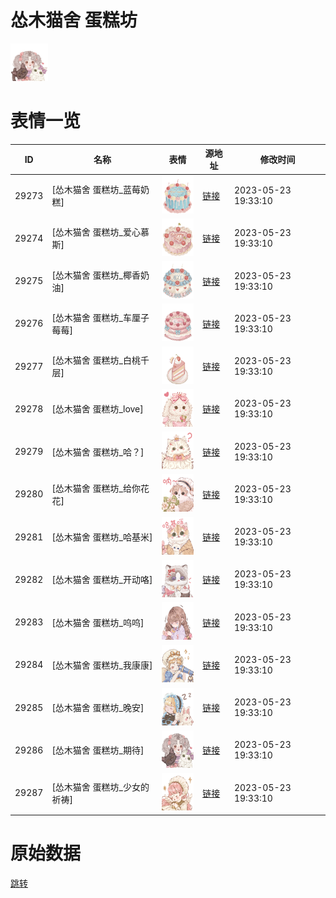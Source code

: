 # 怂木猫舍 蛋糕坊

<img src="./cover.png" height="60" alt="cover" />

# 表情一览

|ID|名称|表情|源地址|修改时间|
|----|----|----|----|----|
|29273|[怂木猫舍 蛋糕坊_蓝莓奶糕]|<img src="./pic/029273_%5B怂木猫舍 蛋糕坊_蓝莓奶糕%5D.png" height="60" alt="蓝莓奶糕"/>|[链接](https://i0.hdslb.com/bfs/garb/91feca3369ee0888cf7b54094a60457f136c36d6.png)|2023-05-23 19:33:10|
|29274|[怂木猫舍 蛋糕坊_爱心慕斯]|<img src="./pic/029274_%5B怂木猫舍 蛋糕坊_爱心慕斯%5D.png" height="60" alt="爱心慕斯"/>|[链接](https://i0.hdslb.com/bfs/garb/f1069e236410fd329593904ac5b7ce7d6e738341.png)|2023-05-23 19:33:10|
|29275|[怂木猫舍 蛋糕坊_椰香奶油]|<img src="./pic/029275_%5B怂木猫舍 蛋糕坊_椰香奶油%5D.png" height="60" alt="椰香奶油"/>|[链接](https://i0.hdslb.com/bfs/garb/6a2d8969c6add013dd0da5c1c7e1a09da7a1a719.png)|2023-05-23 19:33:10|
|29276|[怂木猫舍 蛋糕坊_车厘子莓莓]|<img src="./pic/029276_%5B怂木猫舍 蛋糕坊_车厘子莓莓%5D.png" height="60" alt="车厘子莓莓"/>|[链接](https://i0.hdslb.com/bfs/garb/cb713ccac103d5ccdbc000805c0ba078600f6092.png)|2023-05-23 19:33:10|
|29277|[怂木猫舍 蛋糕坊_白桃千层]|<img src="./pic/029277_%5B怂木猫舍 蛋糕坊_白桃千层%5D.png" height="60" alt="白桃千层"/>|[链接](https://i0.hdslb.com/bfs/garb/801b446b15766300485c7822e0919455a00bb92e.png)|2023-05-23 19:33:10|
|29278|[怂木猫舍 蛋糕坊_love]|<img src="./pic/029278_%5B怂木猫舍 蛋糕坊_love%5D.png" height="60" alt="love"/>|[链接](https://i0.hdslb.com/bfs/garb/f54830f07cfbcb4927f96333d7e09cc566aa0823.png)|2023-05-23 19:33:10|
|29279|[怂木猫舍 蛋糕坊_哈？]|<img src="./pic/029279_%5B怂木猫舍 蛋糕坊_哈？%5D.png" height="60" alt="哈？"/>|[链接](https://i0.hdslb.com/bfs/garb/65dbce55d044723553422cb87faac275f1d7503f.png)|2023-05-23 19:33:10|
|29280|[怂木猫舍 蛋糕坊_给你花花]|<img src="./pic/029280_%5B怂木猫舍 蛋糕坊_给你花花%5D.png" height="60" alt="给你花花"/>|[链接](https://i0.hdslb.com/bfs/garb/a5b6ee24870e58ee4b678b4d9ad13754dc820a10.png)|2023-05-23 19:33:10|
|29281|[怂木猫舍 蛋糕坊_哈基米]|<img src="./pic/029281_%5B怂木猫舍 蛋糕坊_哈基米%5D.png" height="60" alt="哈基米"/>|[链接](https://i0.hdslb.com/bfs/garb/be4d92840c223eb9eb5b438516202571077539be.png)|2023-05-23 19:33:10|
|29282|[怂木猫舍 蛋糕坊_开动咯]|<img src="./pic/029282_%5B怂木猫舍 蛋糕坊_开动咯%5D.png" height="60" alt="开动咯"/>|[链接](https://i0.hdslb.com/bfs/garb/9c8c10b0aefce21a4f5d5abab6376b539c80cfee.png)|2023-05-23 19:33:10|
|29283|[怂木猫舍 蛋糕坊_呜呜]|<img src="./pic/029283_%5B怂木猫舍 蛋糕坊_呜呜%5D.png" height="60" alt="呜呜"/>|[链接](https://i0.hdslb.com/bfs/garb/539f748dd1233a0bfca6a4fa4c32deda57a88872.png)|2023-05-23 19:33:10|
|29284|[怂木猫舍 蛋糕坊_我康康]|<img src="./pic/029284_%5B怂木猫舍 蛋糕坊_我康康%5D.png" height="60" alt="我康康"/>|[链接](https://i0.hdslb.com/bfs/garb/1a179c976426fc4f2e17e09f4db13b69f5f8ce7c.png)|2023-05-23 19:33:10|
|29285|[怂木猫舍 蛋糕坊_晚安]|<img src="./pic/029285_%5B怂木猫舍 蛋糕坊_晚安%5D.png" height="60" alt="晚安"/>|[链接](https://i0.hdslb.com/bfs/garb/e4acffb1fe5b1fdd2cad6ccd608f6116a080d79d.png)|2023-05-23 19:33:10|
|29286|[怂木猫舍 蛋糕坊_期待]|<img src="./pic/029286_%5B怂木猫舍 蛋糕坊_期待%5D.png" height="60" alt="期待"/>|[链接](https://i0.hdslb.com/bfs/garb/ffd331cf75729f5dd7c72e1f2b236a28968326d3.png)|2023-05-23 19:33:10|
|29287|[怂木猫舍 蛋糕坊_少女的祈祷]|<img src="./pic/029287_%5B怂木猫舍 蛋糕坊_少女的祈祷%5D.png" height="60" alt="少女的祈祷"/>|[链接](https://i0.hdslb.com/bfs/garb/9d9bfcd6c05f638204b4ce65ae1ca19594d2464e.png)|2023-05-23 19:33:10|

# 原始数据

[跳转](./raw.json)

